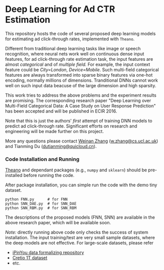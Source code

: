 # Deep Learning for Ad CTR Estimation
This repository hosts the code of several proposed deep learning models for estimating ad click-through rates, implemented with `Theano`.

Different from traditional deep learning tasks like image or speech recognition, where neural nets work well on continuous dense input features, for ad click-through rate estimation task, the input features are almost *categorical* and of *multiple field.* For example, the input context feature could be *City=London*, *Device=Mobile*. Such multi-field categorical features are always transformed into sparse binary features via one-hot encoding, normally millions of dimensions. Tranditional DNNs cannot work well on such input data beacuse of the large dimension and high sparsity.

This work tries to address the above problems and the experiment results are promising. The corresponding research paper "Deep Learning over Multi-Field Categorical Data: A Case Study on User Response Prediction" has been accepted and will be published in ECIR 2016.

Note that this is just the authors' *first* attempt of training DNN models to predict ad click-through rate. Significant efforts on research and engineering will be made further on this project.

More any questions please contact [Weinan Zhang](http://www0.cs.ucl.ac.uk/staff/w.zhang/) (w.zhang@cs.ucl.ac.uk) and Tianming Du (dutianming@quicloud.cn).

### Code Installation and Running

[Theano](http://deeplearning.net/software/theano/) and dependant packages (e.g., `numpy` and `sklearn`) should be pre-installed before running the code.

After package installation, you can simple run the code with the demo tiny dataset.
```
python FNN.py      # for FNN
python SNN_DAE.py  # for SNN_DAE
python SNN_RBM.py  # for SNN_RBM
```
The descriptions of the proposed models (FNN, SNN) are available in the above research paper, which will be available soon.

*Note:* directly running above code only checks the success of system installation. The input training/test are very small sample datasets, where the deep models are not effective. For large-scale datasets, please refer
* [iPinYou data formalizing repository](https://github.com/wnzhang/make-ipinyou-data)
* [Cretio 1T dataset](http://labs.criteo.com/downloads/download-terabyte-click-logs/)
* etc.

